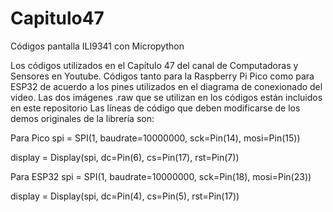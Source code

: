 # Capitulo47
Códigos pantalla ILI9341 con Micropython

Los códigos utilizados en el Capítulo 47 del canal de Computadoras y Sensores en Youtube.
Códigos tanto para la Raspberry Pi Pico como para ESP32 de acuerdo a los pines utilizados en el diagrama de conexionado del video.
Las dos imágenes .raw que se utilizan en los códigos están incluidos en este repositorio
Las líneas de código que deben modificarse de los demos originales de la librería son:

Para Pico
spi = SPI(1, baudrate=10000000, sck=Pin(14), mosi=Pin(15))

display = Display(spi, dc=Pin(6), cs=Pin(17), rst=Pin(7))

Para ESP32
spi = SPI(1, baudrate=10000000, sck=Pin(18), mosi=Pin(23))

display = Display(spi, dc=Pin(4), cs=Pin(5), rst=Pin(17))
